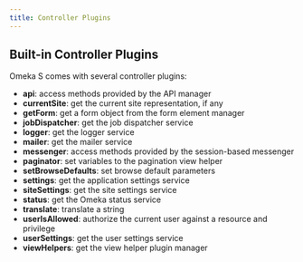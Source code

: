 ```yaml
---
title: Controller Plugins
---
```


## Built-in Controller Plugins

Omeka S comes with several controller plugins:

- **api**: access methods provided by the API manager
- **currentSite**: get the current site representation, if any
- **getForm**: get a form object from the form element manager
- **jobDispatcher**: get the job dispatcher service
- **logger**: get the logger service
- **mailer**: get the mailer service
- **messenger**: access methods provided by the session-based messenger
- **paginator**: set variables to the pagination view helper
- **setBrowseDefaults**: set browse default parameters
- **settings**: get the application settings service
- **siteSettings**: get the site settings service
- **status**: get the Omeka status service
- **translate**: translate a string
- **userIsAllowed**: authorize the current user against a resource and privilege
- **userSettings**: get the user settings service
- **viewHelpers**: get the view helper plugin manager
